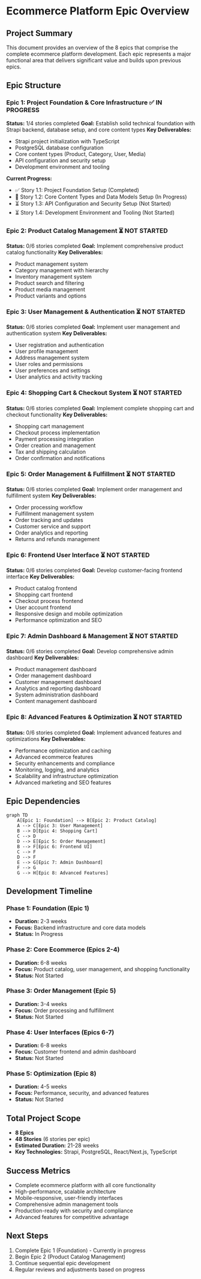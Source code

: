 # Ecommerce Platform Epic Overview

## Project Summary
This document provides an overview of the 8 epics that comprise the complete ecommerce platform development. Each epic represents a major functional area that delivers significant value and builds upon previous epics.

## Epic Structure

### Epic 1: Project Foundation & Core Infrastructure ✅ IN PROGRESS
**Status:** 1/4 stories completed
**Goal:** Establish solid technical foundation with Strapi backend, database setup, and core content types
**Key Deliverables:**
- Strapi project initialization with TypeScript
- PostgreSQL database configuration
- Core content types (Product, Category, User, Media)
- API configuration and security setup
- Development environment and tooling

**Current Progress:**
- ✅ Story 1.1: Project Foundation Setup (Completed)
- 🔄 Story 1.2: Core Content Types and Data Models Setup (In Progress)
- ⏳ Story 1.3: API Configuration and Security Setup (Not Started)
- ⏳ Story 1.4: Development Environment and Tooling (Not Started)

### Epic 2: Product Catalog Management ⏳ NOT STARTED
**Status:** 0/6 stories completed
**Goal:** Implement comprehensive product catalog functionality
**Key Deliverables:**
- Product management system
- Category management with hierarchy
- Inventory management system
- Product search and filtering
- Product media management
- Product variants and options

### Epic 3: User Management & Authentication ⏳ NOT STARTED
**Status:** 0/6 stories completed
**Goal:** Implement user management and authentication system
**Key Deliverables:**
- User registration and authentication
- User profile management
- Address management system
- User roles and permissions
- User preferences and settings
- User analytics and activity tracking

### Epic 4: Shopping Cart & Checkout System ⏳ NOT STARTED
**Status:** 0/6 stories completed
**Goal:** Implement complete shopping cart and checkout functionality
**Key Deliverables:**
- Shopping cart management
- Checkout process implementation
- Payment processing integration
- Order creation and management
- Tax and shipping calculation
- Order confirmation and notifications

### Epic 5: Order Management & Fulfillment ⏳ NOT STARTED
**Status:** 0/6 stories completed
**Goal:** Implement order management and fulfillment system
**Key Deliverables:**
- Order processing workflow
- Fulfillment management system
- Order tracking and updates
- Customer service and support
- Order analytics and reporting
- Returns and refunds management

### Epic 6: Frontend User Interface ⏳ NOT STARTED
**Status:** 0/6 stories completed
**Goal:** Develop customer-facing frontend interface
**Key Deliverables:**
- Product catalog frontend
- Shopping cart frontend
- Checkout process frontend
- User account frontend
- Responsive design and mobile optimization
- Performance optimization and SEO

### Epic 7: Admin Dashboard & Management ⏳ NOT STARTED
**Status:** 0/6 stories completed
**Goal:** Develop comprehensive admin dashboard
**Key Deliverables:**
- Product management dashboard
- Order management dashboard
- Customer management dashboard
- Analytics and reporting dashboard
- System administration dashboard
- Content management dashboard

### Epic 8: Advanced Features & Optimization ⏳ NOT STARTED
**Status:** 0/6 stories completed
**Goal:** Implement advanced features and optimizations
**Key Deliverables:**
- Performance optimization and caching
- Advanced ecommerce features
- Security enhancements and compliance
- Monitoring, logging, and analytics
- Scalability and infrastructure optimization
- Advanced marketing and SEO features

## Epic Dependencies

```mermaid
graph TD
    A[Epic 1: Foundation] --> B[Epic 2: Product Catalog]
    A --> C[Epic 3: User Management]
    B --> D[Epic 4: Shopping Cart]
    C --> D
    D --> E[Epic 5: Order Management]
    B --> F[Epic 6: Frontend UI]
    C --> F
    D --> F
    E --> G[Epic 7: Admin Dashboard]
    F --> G
    G --> H[Epic 8: Advanced Features]
```

## Development Timeline

### Phase 1: Foundation (Epic 1)
- **Duration:** 2-3 weeks
- **Focus:** Backend infrastructure and core data models
- **Status:** In Progress

### Phase 2: Core Ecommerce (Epics 2-4)
- **Duration:** 6-8 weeks
- **Focus:** Product catalog, user management, and shopping functionality
- **Status:** Not Started

### Phase 3: Order Management (Epic 5)
- **Duration:** 3-4 weeks
- **Focus:** Order processing and fulfillment
- **Status:** Not Started

### Phase 4: User Interfaces (Epics 6-7)
- **Duration:** 6-8 weeks
- **Focus:** Customer frontend and admin dashboard
- **Status:** Not Started

### Phase 5: Optimization (Epic 8)
- **Duration:** 4-5 weeks
- **Focus:** Performance, security, and advanced features
- **Status:** Not Started

## Total Project Scope
- **8 Epics**
- **48 Stories** (6 stories per epic)
- **Estimated Duration:** 21-28 weeks
- **Key Technologies:** Strapi, PostgreSQL, React/Next.js, TypeScript

## Success Metrics
- Complete ecommerce platform with all core functionality
- High-performance, scalable architecture
- Mobile-responsive, user-friendly interfaces
- Comprehensive admin management tools
- Production-ready with security and compliance
- Advanced features for competitive advantage

## Next Steps
1. Complete Epic 1 (Foundation) - Currently in progress
2. Begin Epic 2 (Product Catalog Management)
3. Continue sequential epic development
4. Regular reviews and adjustments based on progress

